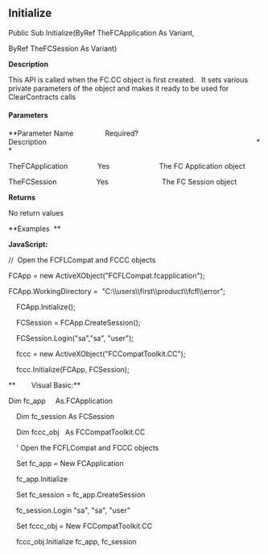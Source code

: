 Initialize
----------

Public Sub Initialize(ByRef TheFCApplication As Variant,

ByRef TheFCSession As Variant)

**Description**

This API is called when the FC.CC object is first created.   It sets various private parameters of the object and makes it ready to be used for ClearContracts calls

#### Parameters
**Parameter Name                Required?             Description                                                                                                          **

TheFCApplication               Yes                         The FC Application object

TheFCSession                    Yes                           The FC Session object

**Returns**

No return values

**Examples  **

**JavaScript:**

//  Open the FCFLCompat and FCCC objects

FCApp = new ActiveXObject("FCFLCompat.fcapplication");

FCApp.WorkingDirectory =  "C:\\\users\\\first\\\product\\\fcfl\\\error";

    FCApp.Initialize();

    FCSession = FCApp.CreateSession();

    FCSession.Login("sa","sa", "user");

    fccc = new ActiveXObject("FCCompatToolkit.CC");

    fccc.Initialize(FCApp, FCSession);

**        Visual Basic:**

 Dim fc_app     As.FCApplication

    Dim fc_session As FCSession

    Dim fccc_obj   As FCCompatToolkit.CC

    ' Open the FCFLCompat and FCCC objects

    Set fc_app = New FCApplication

    fc_app.Initialize

    Set fc_session = fc_app.CreateSession

    fc_session.Login "sa", "sa", "user"

    Set fccc_obj = New FCCompatToolkit.CC

    fccc_obj.Initialize fc_app, fc_session